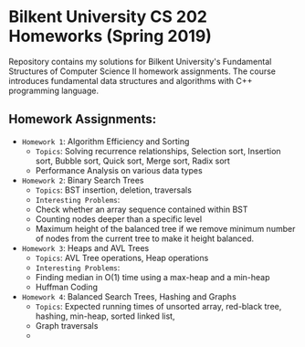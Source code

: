 # Bilkent University CS 202 Homeworks (Spring 2019)

Repository contains my solutions for Bilkent University's Fundamental Structures of Computer Science II homework assignments. The course introduces fundamental data structures and algorithms with C++ programming language.

## Homework Assignments:

- `Homework 1`: Algorithm Efficiency and Sorting
    - `Topics`: Solving recurrence relationships, Selection sort, Insertion sort, Bubble sort, Quick sort, Merge sort, Radix sort
    - Performance Analysis on various data types
- `Homework 2`: Binary Search Trees
    - `Topics`: BST insertion, deletion, traversals
    - `Interesting Problems`:
    - Check whether an array sequence contained within BST
    - Counting nodes deeper than a specific level
    - Maximum height of the balanced tree if we remove minimum number of nodes from the current tree to make it height balanced.
- `Homework 3`: Heaps and AVL Trees
    - `Topics`: AVL Tree operations, Heap operations
    - `Interesting Problems`:
    - Finding median in O(1) time using a max-heap and a min-heap
    - Huffman Coding
- `Homework 4`: Balanced Search Trees, Hashing and Graphs
    - `Topics`: Expected running times of unsorted array, red-black tree, hashing, min-heap, sorted linked list,
    - Graph traversals
    -